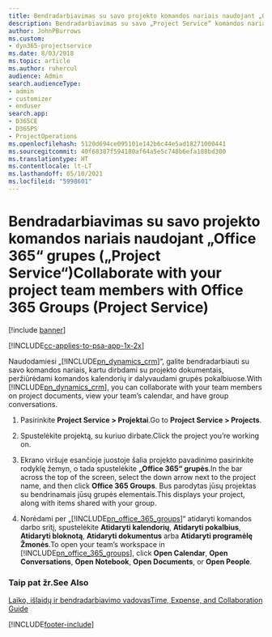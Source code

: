 ```yaml
---
title: Bendradarbiavimas su savo projekto komandos nariais naudojant „Office 365“ grupes
description: Bendradarbiavimas su savo „Project Service“ komandos nariais naudojant „Office 365“ grupes
author: JohnPBurrows
ms.custom:
- dyn365-projectservice
ms.date: 8/03/2018
ms.topic: article
ms.author: ruhercul
audience: Admin
search.audienceType:
- admin
- customizer
- enduser
search.app:
- D365CE
- D365PS
- ProjectOperations
ms.openlocfilehash: 5120d694ce095101e142b6c44e5ad18271000441
ms.sourcegitcommit: 40f68387f594180af64a5e5c748b6efa188bd300
ms.translationtype: HT
ms.contentlocale: lt-LT
ms.lasthandoff: 05/10/2021
ms.locfileid: "5998601"
---
```

# <a name="collaborate-with-your-project-team-members-with-office-365-groups-project-service"></a><span data-ttu-id="9b4f7-103">Bendradarbiavimas su savo projekto komandos nariais naudojant „Office 365“ grupes („Project Service“)</span><span class="sxs-lookup"><span data-stu-id="9b4f7-103">Collaborate with your project team members with Office 365 Groups (Project Service)</span></span>

[!include [banner](../includes/psa-now-project-operations.md)]

[!INCLUDE[cc-applies-to-psa-app-1x-2x](../includes/cc-applies-to-psa-app-1x-2x.md)]

<span data-ttu-id="9b4f7-104">Naudodamiesi „[!INCLUDE[pn_dynamics_crm](../includes/pn-dynamics-crm.md)]“, galite bendradarbiauti su savo komandos nariais, kartu dirbdami su projekto dokumentais, peržiūrėdami komandos kalendorių ir dalyvaudami grupės pokalbiuose.</span><span class="sxs-lookup"><span data-stu-id="9b4f7-104">With [!INCLUDE[pn_dynamics_crm](../includes/pn-dynamics-crm.md)], you can collaborate with your team members on project documents, view your team’s calendar, and have group conversations.</span></span>  
  
1. <span data-ttu-id="9b4f7-105">Pasirinkite **Project Service > Projektai**.</span><span class="sxs-lookup"><span data-stu-id="9b4f7-105">Go to **Project Service > Projects**.</span></span>  
  
2. <span data-ttu-id="9b4f7-106">Spustelėkite projektą, su kuriuo dirbate.</span><span class="sxs-lookup"><span data-stu-id="9b4f7-106">Click the project you’re working on.</span></span>  
  
3. <span data-ttu-id="9b4f7-107">Ekrano viršuje esančioje juostoje šalia projekto pavadinimo pasirinkite rodyklę žemyn, o tada spustelėkite **„Office 365“ grupės**.</span><span class="sxs-lookup"><span data-stu-id="9b4f7-107">In the bar across the top of the screen, select the down arrow next to the project name, and then click **Office 365 Groups**.</span></span> <span data-ttu-id="9b4f7-108">Bus parodytas jūsų projektas su bendrinamais jūsų grupės elementais.</span><span class="sxs-lookup"><span data-stu-id="9b4f7-108">This displays your project, along with items shared with your group.</span></span>  
  
4. <span data-ttu-id="9b4f7-109">Norėdami per „[!INCLUDE[pn_office_365_groups](../includes/pn-office-365-groups.md)]“ atidaryti komandos darbo sritį, spustelėkite **Atidaryti kalendorių**, **Atidaryti pokalbius**, **Atidaryti bloknotą**, **Atidaryti dokumentus** arba **Atidaryti programėlę Žmonės**.</span><span class="sxs-lookup"><span data-stu-id="9b4f7-109">To open your team’s workspace in [!INCLUDE[pn_office_365_groups](../includes/pn-office-365-groups.md)], click **Open Calendar**, **Open Conversations**, **Open Notebook**, **Open Documents**, or **Open People**.</span></span>  
  
### <a name="see-also"></a><span data-ttu-id="9b4f7-110">Taip pat žr.</span><span class="sxs-lookup"><span data-stu-id="9b4f7-110">See Also</span></span>  
 [<span data-ttu-id="9b4f7-111">Laiko, išlaidų ir bendradarbiavimo vadovas</span><span class="sxs-lookup"><span data-stu-id="9b4f7-111">Time, Expense, and Collaboration Guide</span></span>](../psa/time-expense-collaboration-guide.md)


[!INCLUDE[footer-include](../includes/footer-banner.md)]